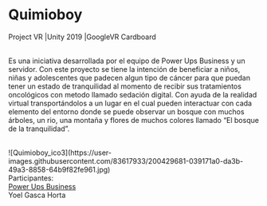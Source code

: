 # Quimioboy
 Project VR
 |Unity 2019
 |GoogleVR Cardboard <br/> <br/>
<p>
Es una iniciativa desarrollada por el equipo de Power Ups Business y un servidor. Con este proyecto se tiene la intención de beneficiar a niños, niñas y adolescentes que padecen algun tipo de cáncer para que puedan tener un estado de tranquilidad al momento de recibir sus tratamientos oncológicos con metodo llamado sedación digital. Con ayuda de la realidad virtual transportándolos a un lugar en el cual pueden interactuar con cada elemento del entorno donde se puede observar un bosque con muchos árboles, un rio, una montaña y flores de muchos colores llamado “El bosque de la tranquilidad”.
</p>
<br>
![Quimioboy_ico3](https://user-images.githubusercontent.com/83617933/200429681-039171a0-da3b-49a3-8858-64b9f82fe961.jpg)
<br>
Participantes:
<br>
<a href=" https://powerupsbusiness.com/">Power Ups Business</a>
<br>
Yoel Gasca Horta
